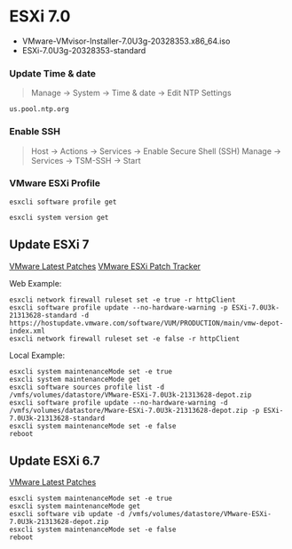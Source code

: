 # ESXi 7.0
- VMware-VMvisor-Installer-7.0U3g-20328353.x86_64.iso
- ESXi-7.0U3g-20328353-standard

### Update Time & date
> Manage -> System -> Time & date -> Edit NTP Settings
```
us.pool.ntp.org
```

### Enable SSH
> Host -> Actions -> Services -> Enable Secure Shell (SSH)
> Manage -> Services -> TSM-SSH -> Start

### VMware ESXi Profile
```
esxcli software profile get
```
```
esxcli system version get
```


## Update ESXi 7
[VMware Latest Patches](https://customerconnect.vmware.com/patch)
[VMware ESXi Patch Tracker](https://esxi-patches.v-front.de/ESXi-7.0.0.html)

Web Example:
```
esxcli network firewall ruleset set -e true -r httpClient
esxcli software profile update --no-hardware-warning -p ESXi-7.0U3k-21313628-standard -d https://hostupdate.vmware.com/software/VUM/PRODUCTION/main/vmw-depot-index.xml
esxcli network firewall ruleset set -e false -r httpClient
```

Local Example:
```
esxcli system maintenanceMode set -e true
esxcli system maintenanceMode get
esxcli software sources profile list -d /vmfs/volumes/datastore/VMware-ESXi-7.0U3k-21313628-depot.zip
esxcli software profile update --no-hardware-warning -d /vmfs/volumes/datastore/Mware-ESXi-7.0U3k-21313628-depot.zip -p ESXi-7.0U3k-21313628-standard
esxcli system maintenanceMode set -e false
reboot
```


## Update ESXi 6.7
[VMware Latest Patches](https://customerconnect.vmware.com/patch)
```
esxcli system maintenanceMode set -e true
esxcli system maintenanceMode get
esxcli software vib update -d /vmfs/volumes/datastore/VMware-ESXi-7.0U3k-21313628-depot.zip
esxcli system maintenanceMode set -e false
reboot
```
